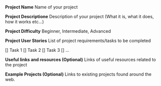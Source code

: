**Project Name**
Name of your project 

**Project Descriptione**
Description of your project (What it is, what it does, how it works etc...)

**Project Difficulty**
Beginner, Intermediate, Advanced

**Project User Stories**
List of project requirements/tasks to be completed

[] Task 1
[] Task 2
[] Task 3
[] ...

**Useful links and resources (Optional)**
Links of useful resources related to the project

**Example Projects (Optional)**
Links to existing projects found around the web.
